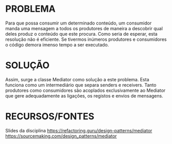 # PROBLEMA
Para que possa consumir um determinado conteúdo, um consumidor manda uma mensagem a todos os produtores de maneira a descobrir qual deles produz o conteúdo que este procura. Como seria de esperar, esta resolução não é eficiente. Se tivermos inúmeros produtores e consumidores o código demora imenso tempo a ser executado. 

# SOLUÇÃO

Assim, surge a classe Mediator como solução a este problema. Esta funciona como um intermediário que separa senders e receivers. Tanto produtores como consumidores são acoplados exclusivamente ao Mediator que gere adequadamente as ligações, os registos e envios de mensagens.

# RECURSOS/FONTES

Slides da disciplina
https://refactoring.guru/design-patterns/mediator
https://sourcemaking.com/design_patterns/mediator

